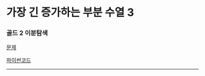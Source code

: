 # 가장 긴 증가하는 부분 수열 3
### 골드 2 이분탐색
[문제](https://www.acmicpc.net/problem/12738)

[파이썬코드](12738.py)

---
